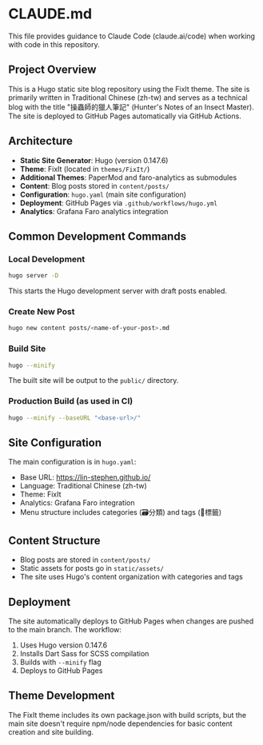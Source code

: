 # CLAUDE.md

This file provides guidance to Claude Code (claude.ai/code) when working with code in this repository.

## Project Overview

This is a Hugo static site blog repository using the FixIt theme. The site is primarily written in Traditional Chinese (zh-tw) and serves as a technical blog with the title "操蟲師的獵人筆記" (Hunter's Notes of an Insect Master). The site is deployed to GitHub Pages automatically via GitHub Actions.

## Architecture

- **Static Site Generator**: Hugo (version 0.147.6)
- **Theme**: FixIt (located in `themes/FixIt/`)
- **Additional Themes**: PaperMod and faro-analytics as submodules
- **Content**: Blog posts stored in `content/posts/`
- **Configuration**: `hugo.yaml` (main site configuration)
- **Deployment**: GitHub Pages via `.github/workflows/hugo.yml`
- **Analytics**: Grafana Faro analytics integration

## Common Development Commands

### Local Development
```bash
hugo server -D
```
This starts the Hugo development server with draft posts enabled.

### Create New Post
```bash
hugo new content posts/<name-of-your-post>.md
```

### Build Site
```bash
hugo --minify
```
The built site will be output to the `public/` directory.

### Production Build (as used in CI)
```bash
hugo --minify --baseURL "<base-url>/"
```

## Site Configuration

The main configuration is in `hugo.yaml`:
- Base URL: https://lin-stephen.github.io/
- Language: Traditional Chinese (zh-tw)
- Theme: FixIt
- Analytics: Grafana Faro integration
- Menu structure includes categories (🗃️分類) and tags (🔖標籤)

## Content Structure

- Blog posts are stored in `content/posts/`
- Static assets for posts go in `static/assets/`
- The site uses Hugo's content organization with categories and tags

## Deployment

The site automatically deploys to GitHub Pages when changes are pushed to the main branch. The workflow:
1. Uses Hugo version 0.147.6
2. Installs Dart Sass for SCSS compilation
3. Builds with `--minify` flag
4. Deploys to GitHub Pages

## Theme Development

The FixIt theme includes its own package.json with build scripts, but the main site doesn't require npm/node dependencies for basic content creation and site building.